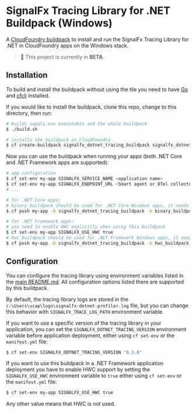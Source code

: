 # SignalFx Tracing Library for .NET Buildpack (Windows)

A [CloudFoundry buildpack](https://docs.run.pivotal.io/buildpacks/) to install
and run the SignalFx Tracing Library for .NET in CloudFoundry apps on the Windows stack.

> :construction: This project is currently in **BETA**.

## Installation

To build and install the buildpack without using the tile you need to have
[Go](https://golang.org/dl/) and [cfcli](https://docs.cloudfoundry.org/cf-cli/install-go-cli.html) installed.

If you would like to install the buildpack, clone this repo, change to this directory, then run:

```sh
# builds supply.exe executable and the whole buildpack
$ ./build.sh

# installs the buildpack on CloudFoundry
$ cf create-buildpack signalfx_dotnet_tracing_buildpack signalfx_dotnet_tracing_buildpack-windows.zip 99 --enable
```

Now you can use the buildpack when running your apps (both .NET Core and .NET Framework apps are supported):

```sh
# app configuration
$ cf set-env my-app SIGNALFX_SERVICE_NAME <application name>
$ cf set-env my-app SIGNALFX_ENDPOINT_URL <Smart agent or OTel collector address>
# ...

# for .NET Core apps:
# binary_buildpack should be used for .NET Core Windows apps, it needs to be the final one
$ cf push my-app -b signalfx_dotnet_tracing_buildpack -b binary_buildpack -s windows

# for .NET Framework apps:
# you need to enable HWC explicitly when using this buildpack
$ cf set-env my-app SIGNALFX_USE_HWC true
# hwc_buildpack should be used for .NET Framework Windows apps, it needs to be the final one
$ cf push my-app -b signalfx_dotnet_tracing_buildpack -b hwc_buildpack -s windows
```

## Configuration

You can configure the tracing library using environment variables listed in the [main README.md](../../../README.md).
All configuration options listed there are supported by this buildpack.

By default, the tracing library logs are stored in the `c:\Users\vcap\logs\signalfx-dotnet-profiler.log` file, but you can change this behavior with `SIGNALFX_TRACE_LOG_PATH` environment variable.

If you want to use a specific version of the tracing library in your application, you can set the `SIGNALFX_DOTNET_TRACING_VERSION`
environment variable before application deployment, either using `cf set-env` or the `manifest.yml` file:

```sh
$ cf set-env SIGNALFX_DOTNET_TRACING_VERSION "0.1.8"
```

If you want to use this buildpack in a .NET Framework application deployment you have to enable HWC support by setting the `SIGNALFX_USE_HWC` environment variable to `true` either using `cf set-env` or the `manifest.yml` file:

```sh
$ cf set-env my-app SIGNALFX_USE_HWC true
```

Any other value means that HWC is not used.

